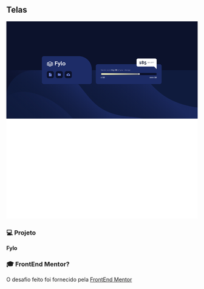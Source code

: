 ## Telas

<p align="center">
    <img alt="" title="" src="images/print.png">
</p>

### 💻 Projeto

<b>Fylo</b>  

### :mortar_board: FrontEnd Mentor?

O desafio feito foi fornecido pela [FrontEnd Mentor](https://frontendmentor.io)


